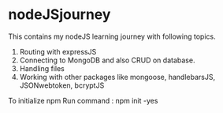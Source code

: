 # nodeJSjourney
This contains my nodeJS learning journey with following topics.
1. Routing with expressJS
2. Connecting to MongoDB and also CRUD on database.
3. Handling files
4. Working with other packages like mongoose, handlebarsJS, JSONwebtoken, bcryptJS


To initialize npm Run command : npm init -yes

